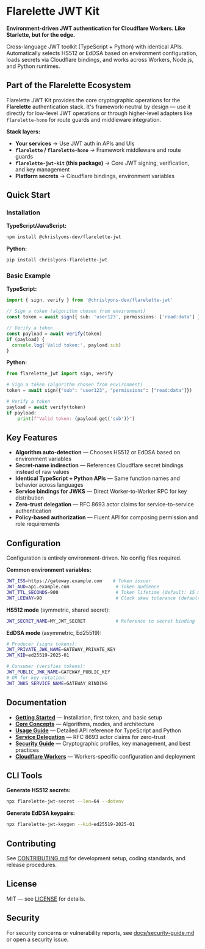 # Flarelette JWT Kit

**Environment-driven JWT authentication for Cloudflare Workers. Like Starlette, but for the edge.**

Cross-language JWT toolkit (TypeScript + Python) with identical APIs. Automatically selects HS512 or EdDSA based on environment configuration, loads secrets via Cloudflare bindings, and works across Workers, Node.js, and Python runtimes.

## Part of the Flarelette Ecosystem

Flarelette JWT Kit provides the core cryptographic operations for the **Flarelette** authentication stack. It's framework-neutral by design — use it directly for low-level JWT operations or through higher-level adapters like `flarelette-hono` for route guards and middleware integration.

**Stack layers:**

- **Your services** → Use JWT auth in APIs and UIs
- **`flarelette` / `flarelette-hono`** → Framework middleware and route guards
- **`flarelette-jwt-kit` (this package)** → Core JWT signing, verification, and key management
- **Platform secrets** → Cloudflare bindings, environment variables

## Quick Start

### Installation

**TypeScript/JavaScript:**

```bash
npm install @chrislyons-dev/flarelette-jwt
```

**Python:**

```bash
pip install chrislyons-flarelette-jwt
```

### Basic Example

**TypeScript:**

```typescript
import { sign, verify } from '@chrislyons-dev/flarelette-jwt'

// Sign a token (algorithm chosen from environment)
const token = await sign({ sub: 'user123', permissions: ['read:data'] })

// Verify a token
const payload = await verify(token)
if (payload) {
  console.log('Valid token:', payload.sub)
}
```

**Python:**

```python
from flarelette_jwt import sign, verify

# Sign a token (algorithm chosen from environment)
token = await sign({"sub": "user123", "permissions": ["read:data"]})

# Verify a token
payload = await verify(token)
if payload:
    print(f"Valid token: {payload.get('sub')}")
```

## Key Features

- **Algorithm auto-detection** — Chooses HS512 or EdDSA based on environment variables
- **Secret-name indirection** — References Cloudflare secret bindings instead of raw values
- **Identical TypeScript + Python APIs** — Same function names and behavior across languages
- **Service bindings for JWKS** — Direct Worker-to-Worker RPC for key distribution
- **Zero-trust delegation** — RFC 8693 actor claims for service-to-service authentication
- **Policy-based authorization** — Fluent API for composing permission and role requirements

## Configuration

Configuration is entirely environment-driven. No config files required.

**Common environment variables:**

```bash
JWT_ISS=https://gateway.example.com    # Token issuer
JWT_AUD=api.example.com                 # Token audience
JWT_TTL_SECONDS=900                     # Token lifetime (default: 15 min)
JWT_LEEWAY=90                           # Clock skew tolerance (default: 90 sec)
```

**HS512 mode** (symmetric, shared secret):

```bash
JWT_SECRET_NAME=MY_JWT_SECRET           # Reference to secret binding
```

**EdDSA mode** (asymmetric, Ed25519):

```bash
# Producer (signs tokens):
JWT_PRIVATE_JWK_NAME=GATEWAY_PRIVATE_KEY
JWT_KID=ed25519-2025-01

# Consumer (verifies tokens):
JWT_PUBLIC_JWK_NAME=GATEWAY_PUBLIC_KEY
# OR for key rotation:
JWT_JWKS_SERVICE_NAME=GATEWAY_BINDING
```

## Documentation

- **[Getting Started](./docs/getting-started.md)** — Installation, first token, and basic setup
- **[Core Concepts](./docs/core-concepts.md)** — Algorithms, modes, and architecture
- **[Usage Guide](./docs/usage-guide.md)** — Detailed API reference for TypeScript and Python
- **[Service Delegation](./docs/service-delegation.md)** — RFC 8693 actor claims for zero-trust
- **[Security Guide](./docs/security-guide.md)** — Cryptographic profiles, key management, and best practices
- **[Cloudflare Workers](./docs/cloudflare-workers.md)** — Workers-specific configuration and deployment

## CLI Tools

**Generate HS512 secrets:**

```bash
npx flarelette-jwt-secret --len=64 --dotenv
```

**Generate EdDSA keypairs:**

```bash
npx flarelette-jwt-keygen --kid=ed25519-2025-01
```

## Contributing

See [CONTRIBUTING.md](./CONTRIBUTING.md) for development setup, coding standards, and release procedures.

## License

MIT — see [LICENSE](./LICENSE) for details.

## Security

For security concerns or vulnerability reports, see [docs/security-guide.md](./docs/security-guide.md) or open a security issue.
